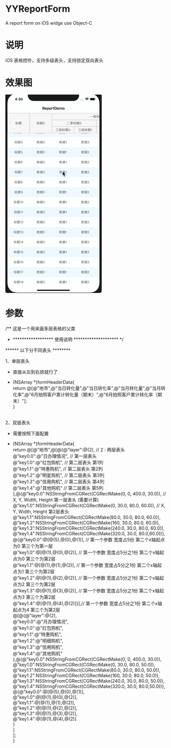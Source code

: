 # YYReportForm
A report form on iOS widge use Object-C

# 说明
iOS 表格控件，支持多级表头，支持锁定双向表头

# 效果图
![image](https://github.com/lidaren/YYReportForm/blob/master/YYReportForm.gif)

# 参数
/** 这是一个用来画多层表格的父类
 *  ******************  使用说明  ********************
 */
 
 ****** 以下分不同表头 ********
 
 1、单层表头
 * 直接从左到右排就行了
 - (NSArray *)formHeaderData{<br>
 return @[@"地市",@"当日转化量",@"当日转化率",@"当月转化量",@"当月转化率",@"6月拍照客户累计转化量（期末）",@"6月拍照客户累计转化率（期末）"];<br>
 }<br>
 <br>
 2、双层表头<br>
 
 * 需要按照下面配置<br>
 
 - (NSArray *)formHeaderData{<br>
 return @[@"地市",@[@{@"layer":@(2),          // 2 : 两层表头<br>
        @"key0.0":@"日办理情况",   // 第一层表头<br>
        @"key1.0":@"红包购机",    // 第二层表头 第1列<br>
        @"key1.1":@"特惠购机",    // 第二层表头 第2列<br>
        @"key1.2":@"明星购机",    // 第二层表头 第3列<br>
        @"key1.3":@"信用购机",    // 第二层表头 第4列<br>
        @"key1.4":@"其他购机"     // 第二层表头 第5列<br>
       },@{@"key0.0":NSStringFromCGRect(CGRectMake(0, 0, 400.0, 30.0)),   // X, Y, Width, Height 第一层表头 (需要计算)<br>
           @"key1.0":NSStringFromCGRect(CGRectMake(0, 30.0, 80.0, 60.0)),     // X, Y, Width, Height 第2层表头<br>
           @"key1.1":NSStringFromCGRect(CGRectMake(80.0, 30.0, 80.0, 60.0)),<br>
           @"key1.2":NSStringFromCGRect(CGRectMake(160, 30.0, 80.0, 60.0)),<br>
           @"key1.3":NSStringFromCGRect(CGRectMake(240.0, 30.0, 80.0, 60.0)),<br>
           @"key1.4":NSStringFromCGRect(CGRectMake(320.0, 30.0, 80.0,60.0))},<br>
             @{@"key0.0":@[@(5),@(0),@(1)], // 第一个参数 宽度占5份   第二个x轴起点为0  第三个为第一层<br>
               @"key1.0":@[@(1),@(0),@(2)], // 第一个参数 宽度占5分之1份   第二个x轴起点为0  第三个为第2层<br>
               @"key1.1":@[@(1),@(1),@(2)], // 第一个参数 宽度占5分之1份   第二个x轴起点为1  第三个为第2层<br>
               @"key1.2":@[@(1),@(2),@(2)], // 第一个参数 宽度占5分之1份   第二个x轴起点为2  第三个为第2层<br>
               @"key1.3":@[@(1),@(3),@(2)], // 第一个参数 宽度占5分之1份   第二个x轴起点为3  第三个为第2层<br>
               @"key1.4":@[@(1),@(4),@(2)]}],// 第一个参数 宽度占5分之1份   第二个x轴起点为4  第三个为第2层<br>
                 @[@{@"layer":@(2),<br>
                   @"key0.0":@"月办理情况",<br>
                   @"key1.0":@"红包购机",<br>
                   @"key1.1":@"特惠购机",<br>
                   @"key1.2":@"明细购机",<br>
                   @"key1.3":@"信用购机",<br>
                   @"key1.4":@"其他购机"<br>
                 },@{@"key0.0":NSStringFromCGRect(CGRectMake(0, 0, 400.0, 30.0)),<br>
                     @"key1.0":NSStringFromCGRect(CGRectMake(0, 30.0, 80.0, 50.0)),<br>
                     @"key1.1":NSStringFromCGRect(CGRectMake(80.0, 30.0, 80.0, 50.0)),<br>
                     @"key1.2":NSStringFromCGRect(CGRectMake(160, 30.0, 80.0, 50.0)),<br>
                     @"key1.3":NSStringFromCGRect(CGRectMake(240.0, 30.0, 80.0, 50.0)),<br>
                     @"key1.4":NSStringFromCGRect(CGRectMake(320.0, 30.0, 80.0,50.0))},<br>
                       @{@"key0.0":@[@(5),@(0),@(1)],<br>
                         @"key1.0":@[@(1),@(0),@(2)],<br>
                         @"key1.1":@[@(1),@(1),@(2)],<br>
                         @"key1.2":@[@(1),@(2),@(2)],<br>
                         @"key1.3":@[@(1),@(3),@(2)],<br>
                         @"key1.4":@[@(1),@(4),@(2)]<br>
                         }<br>
                      ]<br>
             ];<br>
}<br>
 
